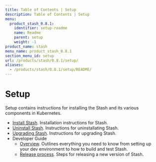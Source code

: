 ```yaml
---
title: Table of Contents | Setup
description: Table of Contents | Setup
menu:
  product_stash_0.8.1:
    identifier: setup-readme
    name: Readme
    parent: setup
    weight: -1
product_name: stash
menu_name: product_stash_0.8.1
section_menu_id: setup
url: /products/stash/0.8.1/setup/
aliases:
  - /products/stash/0.8.1/setup/README/
---
```

# Setup

Setup contains instructions for installing the Stash and its various components in Kubernetes.

- [Install Stash](/docs/setup/install.md). Installation instructions for Stash.
- [Uninstall Stash](/docs/setup/uninstall.md). Instructions for uninstallating Stash.
- [Upgrading Stash](/docs/setup/upgrade.md). Instructions for upgrading Stash.
- Developer Guide
  - [Overview](/docs/setup/developer-guide/overview.md). Outlines everything you need to know from setting up your dev environment to how to build and test Stash.
  - [Release process](/docs/setup/developer-guide/release.md). Steps for releasing a new version of Stash.
